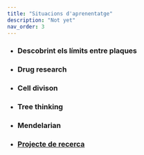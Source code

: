 ```yaml
---
title: "Situacions d'aprenentatge"
description: "Not yet"
nav_order: 3
---
```


- ### Descobrint els límits entre plaques
- ### Drug research
- ### Cell divison
- ### Tree thinking
- ### Mendelarian
- ### [Projecte de recerca](pages/learning-scenarios/research-project)
